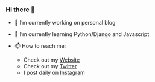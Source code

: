 ### Hi there 👋


- 🔭 I’m currently working on personal blog
- 🌱 I’m currently learning Python/Django and Javascript
- 📫 How to reach me:

  - Check out my [Website](http://www.techwithomid.ir/)
  - Check out my [Twitter](https://twitter.com/techwithomid) 
  - I post daily on [Instagram](https://instagram.com/techwithomid) 
